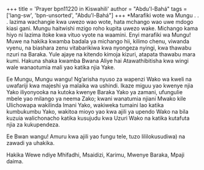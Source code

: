 +++
title = 'Prayer bpn11220 in Kiswahili'
author = "Abdu'l-Bahá"
tags = ['lang-sw', 'bpn-unsorted', "Abdu'l-Bahá"]
+++
*Marafiki wote wa Mungu . . . lazima wachangie kwa uwezo wao wote, hata mchango wao uwe mdogo kiasi gani.  Mungu haitwishi mzigo roho kupita uwezo wake.  Michango kama hiyo ni lazima itoke kwa vituo vyote na waamini.  Enyi marafiki wa Mungu!  Muwe na hakika kwamba badala ya michango hii, kilimo chenu, viwanda vyenu, na biashara zenu vitabarikiwa kwa nyongeza nyingi, kwa thawabu nzuri na Baraka.  Yule ajaye na kitendo kimoja kizuri, atapata thawabu mara kumi.  Hakuna shaka kwamba Bwana Aliye hai Atawathibitisha kwa wingi wale wanaotumia mali yao katika njia Yake. 

Ee Mungu, Mungu wangu!  Ng’arisha nyuso za wapenzi Wako wa kweli na uwafariji kwa majeshi ya malaika wa ushindi.  Ikaze miguu yao kwenye njia Yako iliyonyooka na kutoka kwenye Baraka Yako ya zamani, ufungulie mbele yao milango ya neema Zako; kwani wanatumia njiani Mwako kile Ulichowapa wakilinda Imani Yako, wakiweka tumaini lao katika kumbukumbu Yako, wakitoa mioyo yao kwa ajili ya upendo Wako na bila kuzuia walichonacho katika kusujudu kwa Uzuri Wako na katika kutafuta njia za kukupendeza. 

Ee Bwan wangu!  Amuru kwa ajili yao fungu tele, tuzo lililokusudiwa) na zawadi ya uhakika. 

Hakika Wewe ndiye Mhifadhi, Msaidizi, Karimu, Mwenye Baraka, Mpaji daima.
